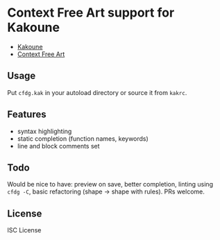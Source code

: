 # Context Free Art support for Kakoune

- [Kakoune](http://kakoune.org/)
- [Context Free Art](https://www.contextfreeart.org/)

## Usage

Put `cfdg.kak` in your autoload directory or source it
from `kakrc`.

## Features

- syntax highlighting
- static completion (function names, keywords)
- line and block comments set

## Todo

Would be nice to have: preview on save, better completion,
linting using `cfdg -C`, basic refactoring (shape -> shape with rules).
PRs welcome.

## License

ISC License
